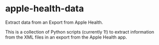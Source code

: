 # apple-health-data
Extract data from an Export from Apple Health.

This is a collection of Python scripts (currently 1!) to extract information
from the XML files in an export from the Apple Health app.

